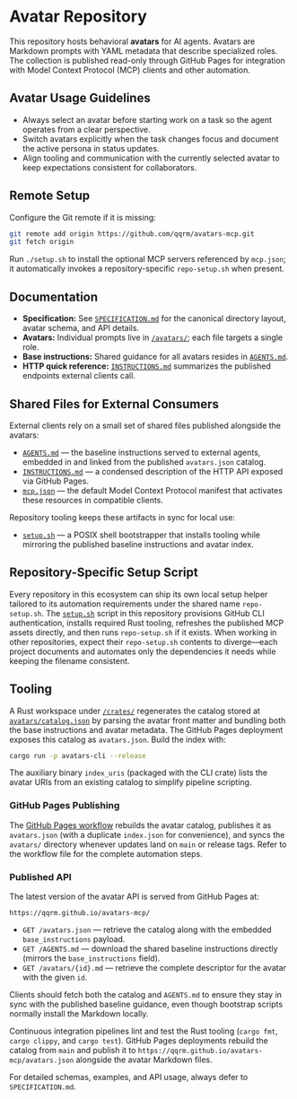 # Avatar Repository

This repository hosts behavioral **avatars** for AI agents. Avatars are Markdown prompts with YAML metadata that describe specialized roles. The collection is published read-only through GitHub Pages for integration with Model Context Protocol (MCP) clients and other automation.

## Avatar Usage Guidelines

- Always select an avatar before starting work on a task so the agent operates from a clear perspective.
- Switch avatars explicitly when the task changes focus and document the active persona in status updates.
- Align tooling and communication with the currently selected avatar to keep expectations consistent for collaborators.

## Remote Setup

Configure the Git remote if it is missing:

```bash
git remote add origin https://github.com/qqrm/avatars-mcp.git
git fetch origin
```

Run `./setup.sh` to install the optional MCP servers referenced by `mcp.json`; it automatically invokes a repository-specific `repo-setup.sh` when present.

## Documentation

- **Specification:** See [`SPECIFICATION.md`](SPECIFICATION.md) for the canonical directory layout, avatar schema, and API details.
- **Avatars:** Individual prompts live in [`/avatars/`](avatars/); each file targets a single role.
- **Base instructions:** Shared guidance for all avatars resides in [`AGENTS.md`](AGENTS.md).
- **HTTP quick reference:** [`INSTRUCTIONS.md`](INSTRUCTIONS.md) summarizes the published endpoints external clients call.

## Shared Files for External Consumers

External clients rely on a small set of shared files published alongside the avatars:

- [`AGENTS.md`](AGENTS.md) — the baseline instructions served to external agents, embedded in and linked from the published `avatars.json` catalog.
- [`INSTRUCTIONS.md`](INSTRUCTIONS.md) — a condensed description of the HTTP API exposed via GitHub Pages.
- [`mcp.json`](mcp.json) — the default Model Context Protocol manifest that activates these resources in compatible clients.

Repository tooling keeps these artifacts in sync for local use:

- [`setup.sh`](setup.sh) — a POSIX shell bootstrapper that installs tooling while mirroring the published baseline instructions and avatar index.

## Repository-Specific Setup Script

Every repository in this ecosystem can ship its own local setup helper tailored to its automation requirements under the shared name `repo-setup.sh`. The [`setup.sh`](setup.sh) script in this repository provisions GitHub CLI authentication, installs required Rust tooling, refreshes the published MCP assets directly, and then runs `repo-setup.sh` if it exists. When working in other repositories, expect their `repo-setup.sh` contents to diverge—each project documents and automates only the dependencies it needs while keeping the filename consistent.

## Tooling

A Rust workspace under [`/crates/`](crates/) regenerates the catalog stored at [`avatars/catalog.json`](avatars/catalog.json) by parsing the avatar front matter and bundling both the base instructions and avatar metadata. The GitHub Pages deployment exposes this catalog as `avatars.json`. Build the index with:

```bash
cargo run -p avatars-cli --release
```

The auxiliary binary `index_uris` (packaged with the CLI crate) lists the avatar URIs from an existing catalog to simplify pipeline scripting.

### GitHub Pages Publishing

The [GitHub Pages workflow](.github/workflows/pages.yml) rebuilds the avatar catalog, publishes it as `avatars.json` (with a duplicate `index.json` for convenience), and syncs the `avatars/` directory whenever updates land on `main` or release tags. Refer to the workflow file for the complete automation steps.

### Published API

The latest version of the avatar API is served from GitHub Pages at:

```text
https://qqrm.github.io/avatars-mcp/
```

- `GET /avatars.json` — retrieve the catalog along with the embedded `base_instructions` payload.
- `GET /AGENTS.md` — download the shared baseline instructions directly (mirrors the `base_instructions` field).
- `GET /avatars/{id}.md` — retrieve the complete descriptor for the avatar with the given `id`.

Clients should fetch both the catalog and `AGENTS.md` to ensure they stay in sync with the published baseline guidance, even though bootstrap scripts normally install the Markdown locally.

Continuous integration pipelines lint and test the Rust tooling (`cargo fmt`, `cargo clippy`, and `cargo test`). GitHub Pages deployments rebuild the catalog from `main` and publish it to `https://qqrm.github.io/avatars-mcp/avatars.json` alongside the avatar Markdown files.

For detailed schemas, examples, and API usage, always defer to `SPECIFICATION.md`.
